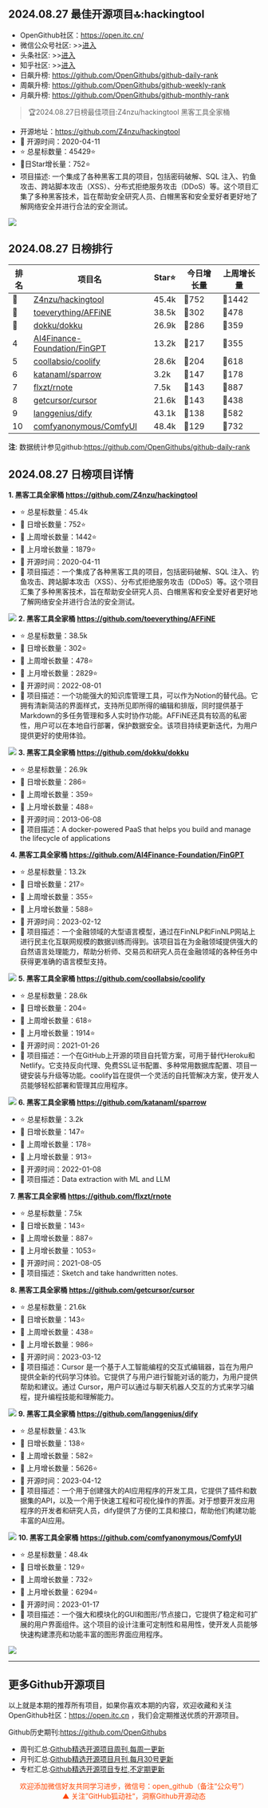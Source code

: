 ## 2024.08.27 最佳开源项目🔝:hackingtool

- OpenGithub社区：https://open.itc.cn/
- 微信公众号社区: >>[进入](https://mp.weixin.qq.com/mp/appmsgalbum?__biz=MzkzOTQ5Mzk0NA==&action=getalbum&album_id=2943875821830864900&scene=173&subscene=227&sessionid=1724741336&enterid=1724741344&from_msgid=2247486556&from_itemidx=1&count=3&nolastread=1#wechat_redirect)
- 头条社区: >>[进入](https://www.toutiao.com/c/user/token/MS4wLjABAAAAmvfOws0L3K53LliyFX5JSmIS3b8RmD4dj_uwATFbgu4/)
- 知乎社区: >>[进入](https://www.zhihu.com/people/OpenGithub)
- 日飙升榜: https://github.com/OpenGithubs/github-daily-rank
- 周飙升榜: https://github.com/OpenGithubs/github-weekly-rank
- 月飙升榜: https://github.com/OpenGithubs/github-monthly-rank


> 🏆2024.08.27日榜最佳项目:Z4nzu/hackingtool  黑客工具全家桶

- 开源地址：https://github.com/Z4nzu/hackingtool
- 📅 开源时间：2020-04-11
- ⭐ 总星标数量：45429⭐
- 🔺日Star增长量：752⭐
- 项目描述: 一个集成了各种黑客工具的项目，包括密码破解、SQL 注入、钓鱼攻击、跨站脚本攻击（XSS）、分布式拒绝服务攻击（DDoS）等。这个项目汇集了多种黑客技术，旨在帮助安全研究人员、白帽黑客和安全爱好者更好地了解网络安全并进行合法的安全测试。

![](http://photocdn.tv.sohu.com/img/q_mini/20230821/pic_org_b0429f32-1c1f-49fd-b2b9-e397d899f5ab.jpg)


## 2024.08.27 日榜排行

| 排名        |  项目名      | Star⭐         | 今日增长量   |  上周增长量
|------------|------------|---------------|---------------- |------------|
| 🥇 |  [Z4nzu/hackingtool](https://github.com/Z4nzu/hackingtool)| 45.4k  | 🔺752 | 🔺1442 |
| 🥈 |  [toeverything/AFFiNE](https://github.com/toeverything/AFFiNE)| 38.5k  | 🔺302 | 🔺478 |
| 🥉 |  [dokku/dokku](https://github.com/dokku/dokku)| 26.9k  | 🔺286 | 🔺359 |
| 4 |  [AI4Finance-Foundation/FinGPT](https://github.com/AI4Finance-Foundation/FinGPT)| 13.2k  | 🔺217 | 🔺355 |
| 5 |  [coollabsio/coolify](https://github.com/coollabsio/coolify)| 28.6k  | 🔺204 | 🔺618 |
| 6 |  [katanaml/sparrow](https://github.com/katanaml/sparrow)| 3.2k  | 🔺147 | 🔺178 |
| 7 |  [flxzt/rnote](https://github.com/flxzt/rnote)| 7.5k  | 🔺143 | 🔺887 |
| 8 |  [getcursor/cursor](https://github.com/getcursor/cursor)| 21.6k  | 🔺143 | 🔺438 |
| 9 |  [langgenius/dify](https://github.com/langgenius/dify)| 43.1k  | 🔺138 | 🔺582 |
| 10 |  [comfyanonymous/ComfyUI](https://github.com/comfyanonymous/ComfyUI)| 48.4k  | 🔺129 | 🔺732 |

**注**: 数据统计参见github:https://github.com/OpenGithubs/github-daily-rank

## 2024.08.27 日榜项目详情

**1. 黑客工具全家桶 https://github.com/Z4nzu/hackingtool**

- ⭐ 总星标数量：45.4k
- 🔺 日增长数量：752⭐
- 🔺 上周增长数量：1442⭐
- 🔺 上月增长数量：1879⭐
- 📅 开源时间：2020-04-11
- 📝 项目描述：一个集成了各种黑客工具的项目，包括密码破解、SQL 注入、钓鱼攻击、跨站脚本攻击（XSS）、分布式拒绝服务攻击（DDoS）等。这个项目汇集了多种黑客技术，旨在帮助安全研究人员、白帽黑客和安全爱好者更好地了解网络安全并进行合法的安全测试。

![](http://photocdn.tv.sohu.com/img/q_mini/20230821/pic_org_b0429f32-1c1f-49fd-b2b9-e397d899f5ab.jpg)
**2. 黑客工具全家桶 https://github.com/toeverything/AFFiNE**

- ⭐ 总星标数量：38.5k
- 🔺 日增长数量：302⭐
- 🔺 上周增长数量：478⭐
- 🔺 上月增长数量：2829⭐
- 📅 开源时间：2022-08-01
- 📝 项目描述：一个功能强大的知识库管理工具，可以作为Notion的替代品。它拥有清新简洁的界面样式，支持所见即所得的编辑和排版，同时提供基于Markdown的多任务管理和多人实时协作功能。AFFiNE还具有较高的私密性，用户可以在本地自行部署，保护数据安全。该项目持续更新迭代，为用户提供更好的使用体验。

![](http://photocdn.tv.sohu.com/img/q_mini/20230707/pic_org_3ceb76ae-5fbb-4e0e-bdec-665355b9bf4a.jpg)
**3. 黑客工具全家桶 https://github.com/dokku/dokku**

- ⭐ 总星标数量：26.9k
- 🔺 日增长数量：286⭐
- 🔺 上周增长数量：359⭐
- 🔺 上月增长数量：488⭐
- 📅 开源时间：2013-06-08
- 📝 项目描述：A docker-powered PaaS that helps you build and manage the lifecycle of applications

![]()
**4. 黑客工具全家桶 https://github.com/AI4Finance-Foundation/FinGPT**

- ⭐ 总星标数量：13.2k
- 🔺 日增长数量：217⭐
- 🔺 上周增长数量：355⭐
- 🔺 上月增长数量：588⭐
- 📅 开源时间：2023-02-12
- 📝 项目描述：一个金融领域的大型语言模型，通过在FinNLP和FinNLP网站上进行民主化互联网规模的数据训练而得到。该项目旨在为金融领域提供强大的自然语言处理能力，帮助分析师、交易员和研究人员在金融领域的各种任务中获得更准确的语言模型支持。

![](http://photocdn.tv.sohu.com/img/q_mini/20230619/pic_org_dfd1e7db-6b6a-4f96-a6c4-06c66e0770ca.png)
**5. 黑客工具全家桶 https://github.com/coollabsio/coolify**

- ⭐ 总星标数量：28.6k
- 🔺 日增长数量：204⭐
- 🔺 上周增长数量：618⭐
- 🔺 上月增长数量：1914⭐
- 📅 开源时间：2021-01-26
- 📝 项目描述：一个在GitHub上开源的项目自托管方案，可用于替代Heroku和Netlify。它支持反向代理、免费SSL证书配置、多种常用数据库配置、项目一键安装与升级等功能。coolify旨在提供一个灵活的自托管解决方案，使开发人员能够轻松部署和管理其应用程序。

![](http://photocdn.tv.sohu.com/img/q_mini/20231023/pic_org_00da42b3-d3e9-4742-870b-ef1b149dc579.png)
**6. 黑客工具全家桶 https://github.com/katanaml/sparrow**

- ⭐ 总星标数量：3.2k
- 🔺 日增长数量：147⭐
- 🔺 上周增长数量：178⭐
- 🔺 上月增长数量：913⭐
- 📅 开源时间：2022-01-08
- 📝 项目描述：Data extraction with ML and LLM

![]()
**7. 黑客工具全家桶 https://github.com/flxzt/rnote**

- ⭐ 总星标数量：7.5k
- 🔺 日增长数量：143⭐
- 🔺 上周增长数量：887⭐
- 🔺 上月增长数量：1053⭐
- 📅 开源时间：2021-08-05
- 📝 项目描述：Sketch and take handwritten notes.

![]()
**8. 黑客工具全家桶 https://github.com/getcursor/cursor**

- ⭐ 总星标数量：21.6k
- 🔺 日增长数量：143⭐
- 🔺 上周增长数量：438⭐
- 🔺 上月增长数量：986⭐
- 📅 开源时间：2023-03-12
- 📝 项目描述：Cursor 是一个基于人工智能编程的交互式编辑器，旨在为用户提供全新的代码学习体验。它提供了与用户进行智能对话的能力，为用户提供帮助和建议。通过 Cursor，用户可以通过与聊天机器人交互的方式来学习编程，提升编程技能和理解能力。

![](http://photocdn.tv.sohu.com/img/20230329/pic_org_aeb5af6b-8f68-4ad0-9883-0c485074ecd1.png)
**9. 黑客工具全家桶 https://github.com/langgenius/dify**

- ⭐ 总星标数量：43.1k
- 🔺 日增长数量：138⭐
- 🔺 上周增长数量：582⭐
- 🔺 上月增长数量：5626⭐
- 📅 开源时间：2023-04-12
- 📝 项目描述：一个用于创建强大的AI应用程序的开发工具，它提供了插件和数据集的API，以及一个用于快速工程和可视化操作的界面。对于想要开发应用程序的开发者和研究人员，dify提供了方便的工具和接口，帮助他们构建功能丰富的AI应用。

![](http://photocdn.tv.sohu.com/img/q_mini/20230804/pic_org_51a15148-584b-459a-a5b0-ccded137ce3b.png)
**10. 黑客工具全家桶 https://github.com/comfyanonymous/ComfyUI**

- ⭐ 总星标数量：48.4k
- 🔺 日增长数量：129⭐
- 🔺 上周增长数量：732⭐
- 🔺 上月增长数量：6294⭐
- 📅 开源时间：2023-01-17
- 📝 项目描述：一个强大和模块化的GUI和图形/节点接口，它提供了稳定和可扩展的用户界面组件。这个项目的设计注重可定制性和易用性，使开发人员能够快速构建漂亮和功能丰富的图形界面应用程序。

![](http://photocdn.tv.sohu.com/img/q_mini/20230717/pic_org_129fcdfb-3817-4455-8e03-1b3ba9dd827c.png)

---
## 更多Github开源项目

以上就是本期的推荐所有项目，如果你喜欢本期的内容，欢迎收藏和关注OpenGithub社区：https://open.itc.cn ，我们会定期推送优质的开源项目。

Github历史期刊:https://github.com/OpenGithubs
- 周刊汇总:[Github精选开源项目周刊,每周一更新](https://github.com/OpenGithubs/weekly)
- 月刊汇总:[Github精选开源项目月刊,每月30号更新](https://github.com/OpenGithubs/monthly)
- 专栏汇总:[Github精选开源项目专栏,不定期更新](https://github.com/OpenGithubs/selectedColumn)

<center><span style="color: orangered">欢迎添加微信好友共同学习进步，微信号：open_github（备注“公众号”）</center>
<center><span style="color: orangered">▲ 关注”GitHub狐动社“，洞察Github开源动态</span><center>
